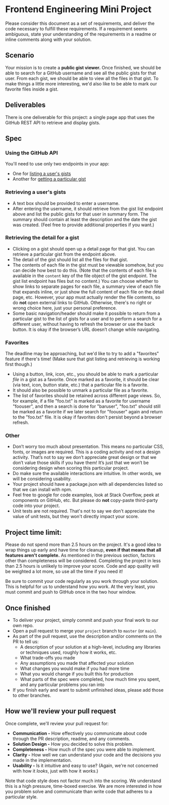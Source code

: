 # Frontend Engineering Mini Project

Please consider this document as a set of requirements, and deliver the code necessary to fulfill these requirements. If a requirement seems ambiguous, state your understanding of the requirements in a readme or inline comments along with your solution.

## Scenario

Your mission is to create a **public gist viewer.** Once finished, we should be able to search for a GitHub username and see all the public gists for that user. From each gist, we should be able to view all the files in that gist. To make things a little more interesting, we'd also like to be able to mark our favorite files inside a gist.

## Deliverables

There is one deliverable for this project: a single page app that uses the GitHub REST API to retrieve and display gists.

## Spec

### Using the GitHub API

You'll need to use only two endpoints in your app:

- One for [listing a user's gists](https://docs.github.com/en/free-pro-team@latest/rest/reference/gists#list-a-users-gists)
- Another for [getting a particular gist](https://docs.github.com/en/free-pro-team@latest/rest/reference/gists#get-a-single-gist)


### Retrieving a user's gists

- A text box should be provided to enter a username.
- After entering the username, it should retrieve from the gist list endpoint above and list the public gists for that user in summary form. The summary should contain at least the description and the date the gist was created. (Feel free to provide additional properties if you want.)

### Retrieving the detail for a gist

- Clicking on a gist should open up a detail page for that gist. You can retrieve a particular gist from the endpoint above.
- The detail of the gist should list all the files for that gist.
- The contents of each file in the gist must be viewable somehow, but you can decide how best to do this. (Note that the contents of each file is available in the `content` key of the file object of the gist endpoint. The gist list endpoint has files but no content.) You can choose whether to show links to separate pages for each file, a summary view of each file that expands inline, or just show the full content of each file on the detail page, etc. However, your app must actually render the file contents, so do **not** open external links to GitHub. Otherwise, there's no right or wrong choice here, just your personal preference.
- Some basic navigation/header should make it possible to return from a particular gist to the list of gists for a user and to perform a search for a different user, without having to refresh the browser or use the back button. It is okay if the browser’s URL doesn’t change while navigating.

### Favorites

The deadline may be approaching, but we'd like to try to add a "favorites" feature if there's time! (Make sure that gist listing and retrieving is working first though.)

- Using a button, link, icon, etc., you should be able to mark a particular _file_ in a gist as a favorite. Once marked as a favorite, it should be clear (via text, icon, button state, etc.) that a particular file is a favorite.
- It should also be possible to unmark a particular file as a favorite.
- The list of favorites should be retained across different page views. So, for example, if a file "foo.txt" is marked as a favorite for username "foouser", and then a search is done for "baruser", "foo.txt" should still be marked as a favorite if we later search for "foouser" again and return to the "foo.txt" file. It is okay if favorites don't persist beyond a browser refresh.

### Other

- Don’t worry too much about presentation. This means no particular CSS, fonts, or images are required. This is a coding activity and not a design activity. That’s not to say we don’t appreciate great design or that we don’t value those skills if you have them! It’s just that we won’t be considering design when scoring this particular project.
- Do make sure the available interactions are intuitive. In other words, we will be considering usability.
- Your project should have a package.json with all dependencies listed so that we can install with npm.
- Feel free to google for code examples, look at Stack Overflow, peek at components on GitHub, etc. But please do **not** copy-paste third-party code into your project.
- Unit tests are not required. That's not to say we don't appreciate the value of unit tests, but they won't directly impact your score.

## Project time limit:

Please do not spend more than 2.5 hours on the project. It's a good idea to wrap things up early and have time for cleanup, **even if that means that all features aren't complete.** As mentioned in the previous section, factors other than completeness will be considered. Completing the project in less than 2.5 hours is unlikely to improve your score. Code and app quality will be weighted a lot more, so use all the time if you need it!

Be sure to commit your code regularly as you work through your solution. This is helpful for us to understand how you work. At the very least, you must commit and push to GitHub once in the two hour window.

## Once finished

* To deliver your project, simply commit and push your final work to our own repo.
* Open a pull request to merge your `project` branch to `master` (or `main`).
* As part of the pull request, use the description and/or comments on the PR to tell us:
  * A description of your solution at a high-level, including any libraries or techniques used, roughly how it works, etc.
  * What trade-offs you made
  * Any assumptions you made that affected your solution
  * What changes you would make if you had more time
  * What you would change if you built this for production
  * What parts of the spec were completed, how much time you spent, and any particular problems you ran into
* If you finish early and want to submit unfinished ideas, please add those to other branches.


## How we'll review your pull request

Once complete, we'll review your pull request for:

* **Communication -** How effectively you communicate about code through the PR description, readme, and any comments.
* **Solution Design -** How you decided to solve this problem.
* **Completeness -** How much of the spec you were able to implement.
* **Clarity -** How well we can understand your code and the decisions you made in the implementation.
* **Usability -** Is it intuitive and easy to use? (Again, we're not concerned with how it _looks_, just with how it _works_.)

Note that code style does not factor much into the scoring. We understand this is a high pressure, time-boxed exercise. We are more interested in how you problem solve and communicate than write code that adheres to a particular style.
